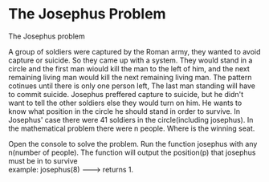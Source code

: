 # The Josephus Problem
The Josephus problem

A group of soldiers were captured by the Roman army, they wanted to avoid capture or suicide. So they came up with a system. They would stand in a circle
and the first man wiould kill the man to the left of him, and the next remaining living man would kill the next remaining living man. The pattern cotinues until there is only one person left,
The last man standing will have to commit suicide. Josephus preffered capture to suicide, but he didn't want to tell the other soldiers else they would turn on him. He wants to know what position in the circle he should 
stand in order to survive. In Josephus' case there were 41 soldiers in the circle(including josephus). In the mathematical problem there were n people. Where is the winning seat. 

Open the console to solve the problem.
Run the function josephus with any n(number of people). The function will output the position(p) that josephus must be in to survive<br>
example: josephus(8) ---> returns 1.
